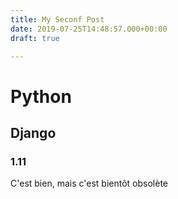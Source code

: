 ```yaml
---
title: My Seconf Post
date: 2019-07-25T14:48:57.000+00:00
draft: true

---
```

# Python

## Django 

### 1.11

C'est bien, mais c'est bientôt obsolète